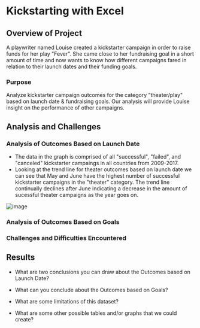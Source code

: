 # Kickstarting with Excel

## Overview of Project
A playwriter named Louise created a kickstarter campaign in order to raise funds for her play "Fever". She came close to her fundraising goal in a short amount of time and now wants to know how different campaigns fared in relation to their launch dates and their funding goals. 

### Purpose
Analyze kickstarter campaign outcomes for the category "theater/play" based on launch date & fundraising goals. Our analysis will provide Louise insight on the performance of other campaigns. 

## Analysis and Challenges

### Analysis of Outcomes Based on Launch Date
* The data in the graph is comprised of all "successful", "failed", and "canceled" kickstarter campaings in all countries from 2009-2017. 
* Looking at the trend line for theater outcomes based on launch date we can see that May and June have the highest number of successful kickstarter campaigns in the "theater" category. The trend line continually declines after June indicating a decrease in the amount of sucessful theater campaigns as the year goes on.

![image](https://user-images.githubusercontent.com/67936161/87866858-669c6380-c93b-11ea-8138-39ecd261c39a.png)

### Analysis of Outcomes Based on Goals

### Challenges and Difficulties Encountered

## Results

- What are two conclusions you can draw about the Outcomes based on Launch Date?

- What can you conclude about the Outcomes based on Goals?

- What are some limitations of this dataset?

- What are some other possible tables and/or graphs that we could create?
